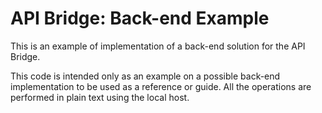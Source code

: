 # API Bridge: Back-end Example

This is an example of implementation of a back-end solution for the API Bridge.

This code is intended only as an example on a possible back-end implementation to be used as a reference or guide. All the operations are performed in plain text using the local host.